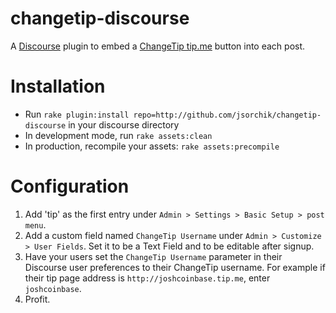 changetip-discourse
======================

A [Discourse](http://discourse.org) plugin to embed a [ChangeTip tip.me](https://www.changetip.com/tipme) button into each post.

Installation
============

* Run `rake plugin:install repo=http://github.com/jsorchik/changetip-discourse` in your discourse directory
* In development mode, run `rake assets:clean`
* In production, recompile your assets: `rake assets:precompile`

Configuration
=============

1. Add 'tip' as the first entry under `Admin > Settings > Basic Setup > post menu`.
2. Add a custom field named `ChangeTip Username` under `Admin > Customize > User Fields`. Set it to be a Text Field and to be editable after signup.
3. Have your users set the `ChangeTip Username` parameter in their Discourse user preferences to their ChangeTip username. For example if their tip page address is `http://joshcoinbase.tip.me`,  enter `joshcoinbase`.
4. Profit.
